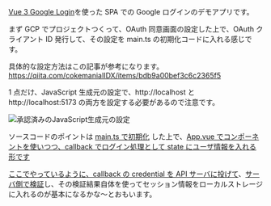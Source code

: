 [Vue 3 Google Login](https://github.com/devbaji/vue3-google-login)を使った SPA での Google ログインのデモアプリです。

まず GCP でプロジェクトつくって、OAuth 同意画面の設定した上で、OAuth クライアント ID 発行して、その設定を main.ts の初期化コードに入れる感じです。

具体的な設定方法はこの記事が参考になります。
https://qiita.com/cokemaniaIIDX/items/bdb9a00bef3c6c2365f5

1 点だけ、JavaScript 生成元の設定で、http://localhost と http://localhost:5173 の両方を設定する必要があるので注意です。

![承認済みのJavaScript生成元の設定](https://i.gyazo.com/4f6dc9aaab27adad27a4c60d3ac40a32.png)

ソースコードのポイントは [main.ts で初期化](https://github.com/coji/google-auth-test-vue3/blob/main/src/main.ts#L6) した上で、[App.vue でコンポーネントを使いつつ、callback でログイン処理として state にユーザ情報を入れる形です](https://github.com/coji/google-auth-test-vue3/blob/main/src/App.vue#L35)

[ここでやっているように、callback の credential を API サーバに投げて](https://github.com/coji/google-auth-test-vue3/blob/main/src/App.vue#L7)、[サーバ側で検証](https://github.com/coji/google-auth-test-vue3/blob/main/src/api/auth.rb)し、その検証結果自体を使ってセッション情報をローカルストレージに入れるのが基本になるかな〜とおもいます。
